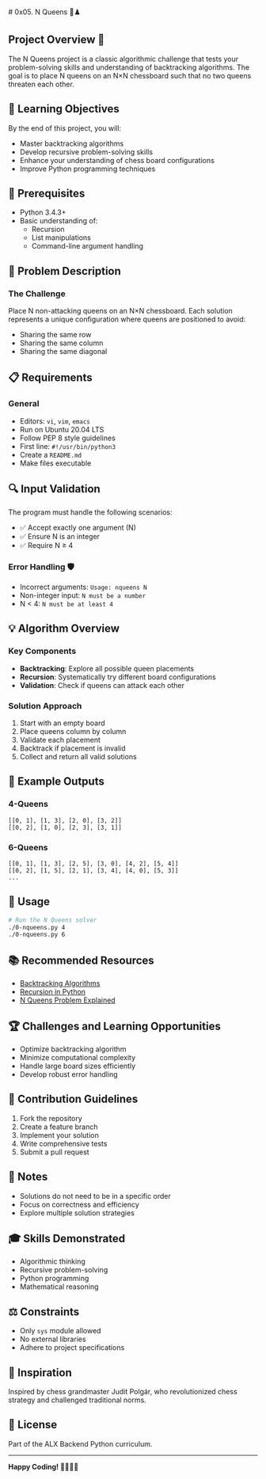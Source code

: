 # 0x05. N Queens 👑♟️

## Project Overview 🌟

The N Queens project is a classic algorithmic challenge that tests your problem-solving skills and understanding of backtracking algorithms. The goal is to place N queens on an N×N chessboard such that no two queens threaten each other.

## 🎯 Learning Objectives

By the end of this project, you will:
- Master backtracking algorithms
- Develop recursive problem-solving skills
- Enhance your understanding of chess board configurations
- Improve Python programming techniques

## 🧰 Prerequisites

- Python 3.4.3+
- Basic understanding of:
  - Recursion
  - List manipulations
  - Command-line argument handling

## 🚀 Problem Description

### The Challenge

Place N non-attacking queens on an N×N chessboard. Each solution represents a unique configuration where queens are positioned to avoid:
- Sharing the same row
- Sharing the same column
- Sharing the same diagonal

## 📋 Requirements

### General
- Editors: `vi`, `vim`, `emacs`
- Run on Ubuntu 20.04 LTS
- Follow PEP 8 style guidelines
- First line: `#!/usr/bin/python3`
- Create a `README.md`
- Make files executable

## 🔍 Input Validation

The program must handle the following scenarios:
- ✅ Accept exactly one argument (N)
- ✅ Ensure N is an integer
- ✅ Require N ≥ 4

### Error Handling 🛡️
- Incorrect arguments: `Usage: nqueens N`
- Non-integer input: `N must be a number`
- N < 4: `N must be at least 4`

## 💡 Algorithm Overview

### Key Components
- **Backtracking**: Explore all possible queen placements
- **Recursion**: Systematically try different board configurations
- **Validation**: Check if queens can attack each other

### Solution Approach
1. Start with an empty board
2. Place queens column by column
3. Validate each placement
4. Backtrack if placement is invalid
5. Collect and return all valid solutions

## 🧪 Example Outputs

### 4-Queens
```
[[0, 1], [1, 3], [2, 0], [3, 2]]
[[0, 2], [1, 0], [2, 3], [3, 1]]
```

### 6-Queens
```
[[0, 1], [1, 3], [2, 5], [3, 0], [4, 2], [5, 4]]
[[0, 2], [1, 5], [2, 1], [3, 4], [4, 0], [5, 3]]
...
```

## 🚦 Usage

```bash
# Run the N Queens solver
./0-nqueens.py 4
./0-nqueens.py 6
```

## 📚 Recommended Resources

- [Backtracking Algorithms](https://www.geeksforgeeks.org/backtracking-algorithms/)
- [Recursion in Python](https://realpython.com/python-recursion/)
- [N Queens Problem Explained](https://www.tutorialspoint.com/data_structures_algorithms/backtracking_algorithms.htm)

## 🏆 Challenges and Learning Opportunities

- Optimize backtracking algorithm
- Minimize computational complexity
- Handle large board sizes efficiently
- Develop robust error handling

## 🤝 Contribution Guidelines

1. Fork the repository
2. Create a feature branch
3. Implement your solution
4. Write comprehensive tests
5. Submit a pull request

## 📝 Notes

- Solutions do not need to be in a specific order
- Focus on correctness and efficiency
- Explore multiple solution strategies

## 🎓 Skills Demonstrated

- Algorithmic thinking
- Recursive problem-solving
- Python programming
- Mathematical reasoning

## ⚖️ Constraints

- Only `sys` module allowed
- No external libraries
- Adhere to project specifications

## 🏅 Inspiration

Inspired by chess grandmaster Judit Polgár, who revolutionized chess strategy and challenged traditional norms.

## 📜 License

Part of the ALX Backend Python curriculum.

---

**Happy Coding! 👩‍💻👨‍💻**
